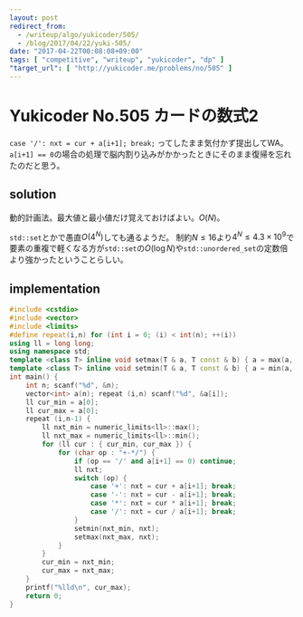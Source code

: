 ```yaml
---
layout: post
redirect_from:
  - /writeup/algo/yukicoder/505/
  - /blog/2017/04/22/yuki-505/
date: "2017-04-22T00:08:08+09:00"
tags: [ "competitive", "writeup", "yukicoder", "dp" ]
"target_url": [ "http://yukicoder.me/problems/no/505" ]
---
```


# Yukicoder No.505 カードの数式2

`case '/': nxt = cur + a[i+1]; break;` ってしたまま気付かず提出してWA。
`a[i+1] == 0`の場合の処理で脳内割り込みがかかったときにそのまま復帰を忘れたのだと思う。

## solution

動的計画法。最大値と最小値だけ覚えておけばよい。$O(N)$。

`std::set`とかで愚直$O(4^N)$しても通るようだ。
制約$N \le 16$より$4^N \le 4.3 \times 10^9$で要素の重複で軽くなる方が`std::set`の$O(\log N)$や`std::unordered_set`の定数倍より強かったということらしい。

## implementation

``` c++
#include <cstdio>
#include <vector>
#include <limits>
#define repeat(i,n) for (int i = 0; (i) < int(n); ++(i))
using ll = long long;
using namespace std;
template <class T> inline void setmax(T & a, T const & b) { a = max(a, b); }
template <class T> inline void setmin(T & a, T const & b) { a = min(a, b); }
int main() {
    int n; scanf("%d", &n);
    vector<int> a(n); repeat (i,n) scanf("%d", &a[i]);
    ll cur_min = a[0];
    ll cur_max = a[0];
    repeat (i,n-1) {
        ll nxt_min = numeric_limits<ll>::max();
        ll nxt_max = numeric_limits<ll>::min();
        for (ll cur : { cur_min, cur_max }) {
            for (char op : "+-*/") {
                if (op == '/' and a[i+1] == 0) continue;
                ll nxt;
                switch (op) {
                    case '+': nxt = cur + a[i+1]; break;
                    case '-': nxt = cur - a[i+1]; break;
                    case '*': nxt = cur * a[i+1]; break;
                    case '/': nxt = cur / a[i+1]; break;
                }
                setmin(nxt_min, nxt);
                setmax(nxt_max, nxt);
            }
        }
        cur_min = nxt_min;
        cur_max = nxt_max;
    }
    printf("%lld\n", cur_max);
    return 0;
}
```
